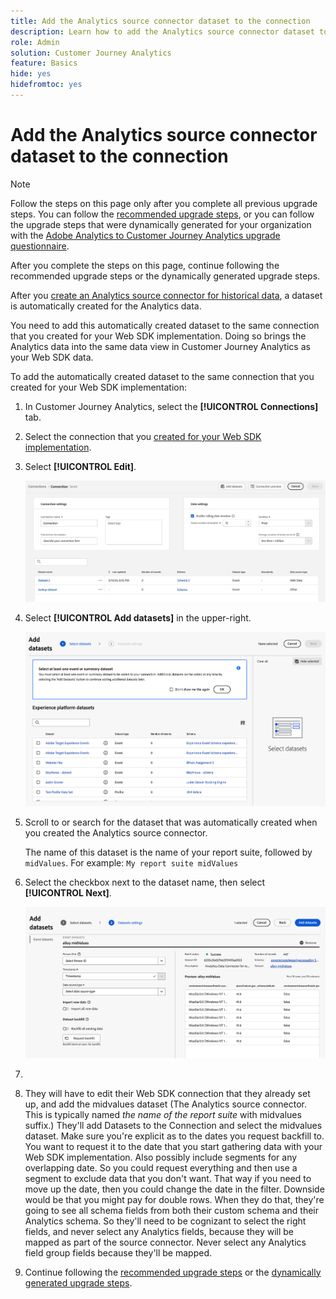 ```yaml
---
title: Add the Analytics source connector dataset to the connection
description: Learn how to add the Analytics source connector dataset to the connection
role: Admin
solution: Customer Journey Analytics
feature: Basics
hide: yes
hidefromtoc: yes
---
```

# Add the Analytics source connector dataset to the connection

>[!NOTE]
> 
>Follow the steps on this page only after you complete all previous upgrade steps. You can follow the [recommended upgrade steps](/help/getting-started/cja-upgrade/cja-upgrade-recommendations.md#recommended-upgrade-steps-for-most-organizations), or you can follow the upgrade steps that were dynamically generated for your organization with the [Adobe Analytics to Customer Journey Analytics upgrade questionnaire](https://gigazelle.github.io/cja-ttv/). 
>
>After you complete the steps on this page, continue following the recommended upgrade steps or the dynamically generated upgrade steps. 

After you [create an Analytics source connector for historical data](/help/getting-started/cja-upgrade/cja-upgrade-source-connector.md), a dataset is automatically created for the Analytics data. 

You need to add this automatically created dataset to the same connection that you created for your Web SDK implementation. Doing so brings the Analytics data into the same data view in Customer Journey Analytics as your Web SDK data. 

To add the automatically created dataset to the same connection that you created for your Web SDK implementation:

1. In Customer Journey Analytics, select the **[!UICONTROL Connections]** tab.

1. Select the connection that you [created for your Web SDK implementation](/help/getting-started/cja-upgrade/cja-upgrade-connection.md).

1. Select **[!UICONTROL Edit]**.

   ![Edit connection](assets/connection-add-dataset.png)

1. Select **[!UICONTROL Add datasets]** in the upper-right.

   ![Edit connection](assets/connection-add-dateset2.png)

1. Scroll to or search for the dataset that was automatically created when you created the Analytics source connector. 

   The name of this dataset is the name of your report suite, followed by `midValues`. For example: `My report suite midValues`

1. Select the checkbox next to the dataset name, then select **[!UICONTROL Next]**.

   ![Edit connection](assets/connection-add-dataset3.png)

1. 

1. They will have to edit their Web SDK connection that they already set up, and add the midvalues dataset (The Analytics source connector. This is typically named _the name of the report suite_ with midvalues suffix.) They'll add Datasets to the Connection and select the midvalues dataset. Make sure you're explicit as to the dates you request backfill to. You want to request it to the date that you start gathering data with your Web SDK implementation. Also possibly include segments for any overlapping date. So you could request everything and then use a segment to exclude data that you don't want. That way if you need to move up the date, then you could change the date in the filter. Downside would be that you might pay for double rows.  When they do that, they're going to see all schema fields from both their custom schema and their Analytics schema. So they'll need to be cognizant to select the right fields, and never select any Analytics fields, because they will be mapped as part of the source connector. Never select any Analytics field group fields because they'll be mapped. 

1. Continue following the [recommended upgrade steps](/help/getting-started/cja-upgrade/cja-upgrade-recommendations.md#recommended-upgrade-steps-for-most-organizations) or the [dynamically generated upgrade steps](https://gigazelle.github.io/cja-ttv/).

